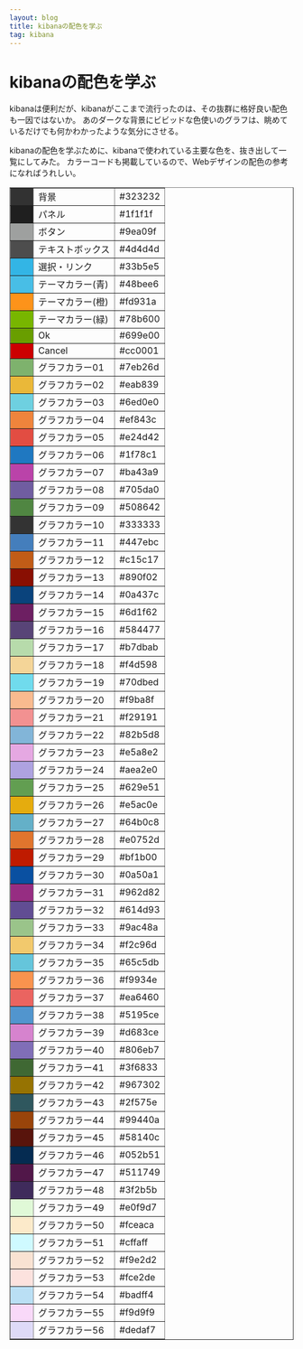 ```yaml
---
layout: blog
title: kibanaの配色を学ぶ
tag: kibana
---
```


# kibanaの配色を学ぶ

kibanaは便利だが、kibanaがここまで流行ったのは、その抜群に格好良い配色も一因ではないか。
あのダークな背景にビビッドな色使いのグラフは、眺めているだけでも何かわかったような気分にさせる。

kibanaの配色を学ぶために、kibanaで使われている主要な色を、抜き出して一覧にしてみた。
カラーコードも掲載しているので、Webデザインの配色の参考になればうれしい。

<table border="1px">
<tr><td width="24px" bgcolor="#323232"></td><td>背景</td><td>#323232</td></tr>
<tr><td width="24px" bgcolor="#1f1f1f"></td><td>パネル</td><td>#1f1f1f</td></tr>
<tr><td width="24px" bgcolor="#9ea09f"></td><td>ボタン</td><td>#9ea09f</td></tr>
<tr><td width="24px" bgcolor="#4d4d4d"></td><td>テキストボックス</td><td>#4d4d4d</td></tr>
<tr><td width="24px" bgcolor="#33b5e5"></td><td>選択・リンク</td><td>#33b5e5</td></tr>
<tr><td width="24px" bgcolor="#48bee6"></td><td>テーマカラー(青)</td><td>#48bee6</td></tr>
<tr><td width="24px" bgcolor="#fd931a"></td><td>テーマカラー(橙)</td><td>#fd931a</td></tr>
<tr><td width="24px" bgcolor="#78b600"></td><td>テーマカラー(緑)</td><td>#78b600</td></tr>
<tr><td width="24px" bgcolor="#699e00"></td><td>Ok</td><td>#699e00</td></tr>
<tr><td width="24px" bgcolor="#cc0001"></td><td>Cancel</td><td>#cc0001</td></tr>
<tr><td width="24px" bgcolor="#7eb26d"></td><td>グラフカラー01</td><td>#7eb26d</td></tr>
<tr><td width="24px" bgcolor="#eab839"></td><td>グラフカラー02</td><td>#eab839</td></tr>
<tr><td width="24px" bgcolor="#6ed0e0"></td><td>グラフカラー03</td><td>#6ed0e0</td></tr>
<tr><td width="24px" bgcolor="#ef843c"></td><td>グラフカラー04</td><td>#ef843c</td></tr>
<tr><td width="24px" bgcolor="#e24d42"></td><td>グラフカラー05</td><td>#e24d42</td></tr>
<tr><td width="24px" bgcolor="#1f78c1"></td><td>グラフカラー06</td><td>#1f78c1</td></tr>
<tr><td width="24px" bgcolor="#ba43a9"></td><td>グラフカラー07</td><td>#ba43a9</td></tr>
<tr><td width="24px" bgcolor="#705da0"></td><td>グラフカラー08</td><td>#705da0</td></tr>
<tr><td width="24px" bgcolor="#508642"></td><td>グラフカラー09</td><td>#508642</td></tr>
<tr><td width="24px" bgcolor="#333333"></td><td>グラフカラー10</td><td>#333333</td></tr>
<tr><td width="24px" bgcolor="#447ebc"></td><td>グラフカラー11</td><td>#447ebc</td></tr>
<tr><td width="24px" bgcolor="#c15c17"></td><td>グラフカラー12</td><td>#c15c17</td></tr>
<tr><td width="24px" bgcolor="#890f02"></td><td>グラフカラー13</td><td>#890f02</td></tr>
<tr><td width="24px" bgcolor="#0a437c"></td><td>グラフカラー14</td><td>#0a437c</td></tr>
<tr><td width="24px" bgcolor="#6d1f62"></td><td>グラフカラー15</td><td>#6d1f62</td></tr>
<tr><td width="24px" bgcolor="#584477"></td><td>グラフカラー16</td><td>#584477</td></tr>
<tr><td width="24px" bgcolor="#b7dbab"></td><td>グラフカラー17</td><td>#b7dbab</td></tr>
<tr><td width="24px" bgcolor="#f4d598"></td><td>グラフカラー18</td><td>#f4d598</td></tr>
<tr><td width="24px" bgcolor="#70dbed"></td><td>グラフカラー19</td><td>#70dbed</td></tr>
<tr><td width="24px" bgcolor="#f9ba8f"></td><td>グラフカラー20</td><td>#f9ba8f</td></tr>
<tr><td width="24px" bgcolor="#f29191"></td><td>グラフカラー21</td><td>#f29191</td></tr>
<tr><td width="24px" bgcolor="#82b5d8"></td><td>グラフカラー22</td><td>#82b5d8</td></tr>
<tr><td width="24px" bgcolor="#e5a8e2"></td><td>グラフカラー23</td><td>#e5a8e2</td></tr>
<tr><td width="24px" bgcolor="#aea2e0"></td><td>グラフカラー24</td><td>#aea2e0</td></tr>
<tr><td width="24px" bgcolor="#629e51"></td><td>グラフカラー25</td><td>#629e51</td></tr>
<tr><td width="24px" bgcolor="#e5ac0e"></td><td>グラフカラー26</td><td>#e5ac0e</td></tr>
<tr><td width="24px" bgcolor="#64b0c8"></td><td>グラフカラー27</td><td>#64b0c8</td></tr>
<tr><td width="24px" bgcolor="#e0752d"></td><td>グラフカラー28</td><td>#e0752d</td></tr>
<tr><td width="24px" bgcolor="#bf1b00"></td><td>グラフカラー29</td><td>#bf1b00</td></tr>
<tr><td width="24px" bgcolor="#0a50a1"></td><td>グラフカラー30</td><td>#0a50a1</td></tr>
<tr><td width="24px" bgcolor="#962d82"></td><td>グラフカラー31</td><td>#962d82</td></tr>
<tr><td width="24px" bgcolor="#614d93"></td><td>グラフカラー32</td><td>#614d93</td></tr>
<tr><td width="24px" bgcolor="#9ac48a"></td><td>グラフカラー33</td><td>#9ac48a</td></tr>
<tr><td width="24px" bgcolor="#f2c96d"></td><td>グラフカラー34</td><td>#f2c96d</td></tr>
<tr><td width="24px" bgcolor="#65c5db"></td><td>グラフカラー35</td><td>#65c5db</td></tr>
<tr><td width="24px" bgcolor="#f9934e"></td><td>グラフカラー36</td><td>#f9934e</td></tr>
<tr><td width="24px" bgcolor="#ea6460"></td><td>グラフカラー37</td><td>#ea6460</td></tr>
<tr><td width="24px" bgcolor="#5195ce"></td><td>グラフカラー38</td><td>#5195ce</td></tr>
<tr><td width="24px" bgcolor="#d683ce"></td><td>グラフカラー39</td><td>#d683ce</td></tr>
<tr><td width="24px" bgcolor="#806eb7"></td><td>グラフカラー40</td><td>#806eb7</td></tr>
<tr><td width="24px" bgcolor="#3f6833"></td><td>グラフカラー41</td><td>#3f6833</td></tr>
<tr><td width="24px" bgcolor="#967302"></td><td>グラフカラー42</td><td>#967302</td></tr>
<tr><td width="24px" bgcolor="#2f575e"></td><td>グラフカラー43</td><td>#2f575e</td></tr>
<tr><td width="24px" bgcolor="#99440a"></td><td>グラフカラー44</td><td>#99440a</td></tr>
<tr><td width="24px" bgcolor="#58140c"></td><td>グラフカラー45</td><td>#58140c</td></tr>
<tr><td width="24px" bgcolor="#052b51"></td><td>グラフカラー46</td><td>#052b51</td></tr>
<tr><td width="24px" bgcolor="#511749"></td><td>グラフカラー47</td><td>#511749</td></tr>
<tr><td width="24px" bgcolor="#3f2b5b"></td><td>グラフカラー48</td><td>#3f2b5b</td></tr>
<tr><td width="24px" bgcolor="#e0f9d7"></td><td>グラフカラー49</td><td>#e0f9d7</td></tr>
<tr><td width="24px" bgcolor="#fceaca"></td><td>グラフカラー50</td><td>#fceaca</td></tr>
<tr><td width="24px" bgcolor="#cffaff"></td><td>グラフカラー51</td><td>#cffaff</td></tr>
<tr><td width="24px" bgcolor="#f9e2d2"></td><td>グラフカラー52</td><td>#f9e2d2</td></tr>
<tr><td width="24px" bgcolor="#fce2de"></td><td>グラフカラー53</td><td>#fce2de</td></tr>
<tr><td width="24px" bgcolor="#badff4"></td><td>グラフカラー54</td><td>#badff4</td></tr>
<tr><td width="24px" bgcolor="#f9d9f9"></td><td>グラフカラー55</td><td>#f9d9f9</td></tr>
<tr><td width="24px" bgcolor="#dedaf7"></td><td>グラフカラー56</td><td>#dedaf7</td></tr>
</table>
